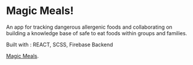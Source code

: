 # Magic Meals!

An app for tracking dangerous allergenic foods and collaborating on building a knowledge base of safe to eat foods within groups and families.

Built with : REACT, SCSS, Firebase Backend

[Magic Meals](https://magic-mealtime.web.app/).

